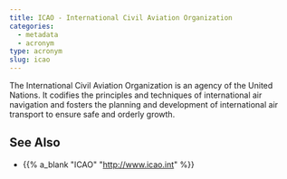 ```yaml
---
title: ICAO - International Civil Aviation Organization
categories:
  - metadata
  - acronym
type: acronym
slug: icao
---
```


The International Civil Aviation Organization is an agency of the
United Nations.
It codifies the principles and techniques of international air
navigation and fosters the planning and development of
international air transport to ensure safe and orderly growth.

## See Also

* {{% a_blank "ICAO" "http://www.icao.int" %}}
